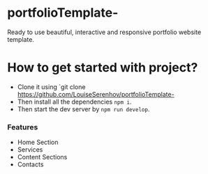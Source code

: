 # portfolioTemplate-
Ready to use beautiful, interactive and responsive portfolio website template. 

# How to get started with project?
* Clone it using `git clone https://github.com/LouiseSerenhov/portfolioTemplate-
* Then install all the dependencies `npm i`.
* Then start the dev server by `npm run develop`. 

### Features
* Home Section
* Services
* Content Sections
* Contacts

